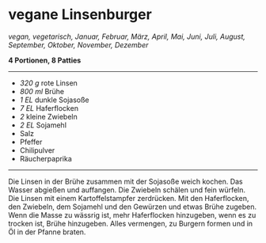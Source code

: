 # vegane Linsenburger

*vegan, vegetarisch, Januar, Februar, März, April, Mai, Juni, Juli, August, September, Oktober, November, Dezember*

**4 Portionen, 8 Patties**

---

- *320 g* rote Linsen
- *800 ml* Brühe
- *1 EL* dunkle Sojasoße
- *7 EL* Haferflocken
- *2* kleine Zwiebeln
- *2 EL* Sojamehl
- Salz
- Pfeffer
- Chilipulver
- Räucherpaprika

---

Die Linsen in der Brühe zusammen mit der Sojasoße weich kochen. Das Wasser abgießen und auffangen. Die Zwiebeln schälen und fein würfeln. Die Linsen mit einem Kartoffelstampfer zerdrücken. Mit den Haferflocken, den Zwiebeln, dem Sojamehl und den Gewürzen und etwas Brühe zugeben. Wenn die Masse zu wässrig ist, mehr Haferflocken hinzugeben, wenn es zu trocken ist, Brühe hinzugeben. Alles vermengen, zu Burgern formen und in Öl in der Pfanne braten.
